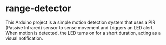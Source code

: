 # range-detector
This Arduino project is a simple motion detection system that uses a PIR (Passive Infrared) sensor to sense movement and triggers an LED alert. When motion is detected, the LED turns on for a short duration, acting as a visual notification.
